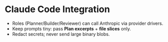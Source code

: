 # Claude Code Integration

- Roles (Planner/Builder/Reviewer) can call Anthropic via provider drivers.
- Keep prompts tiny: pass **Plan excerpts** + **file slices** only.
- Redact secrets; never send large binary blobs.
